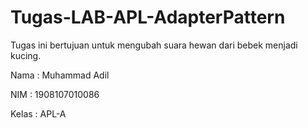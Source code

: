 # Tugas-LAB-APL-AdapterPattern

Tugas ini bertujuan untuk mengubah suara hewan dari bebek menjadi kucing.

Nama : Muhammad Adil

NIM : 1908107010086

Kelas : APL-A
